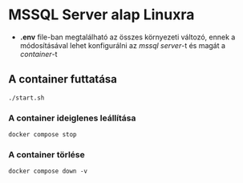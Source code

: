 # MSSQL Server alap Linuxra

- **.env** file-ban megtalálható az összes környezeti változó, ennek a módosításával lehet konfigurálni az *mssql server*-t és magát a *container*-t

## A container futtatása
```
./start.sh
```
### A container ideiglenes leállítása
```
docker compose stop
```
### A container törlése
```
docker compose down -v
```